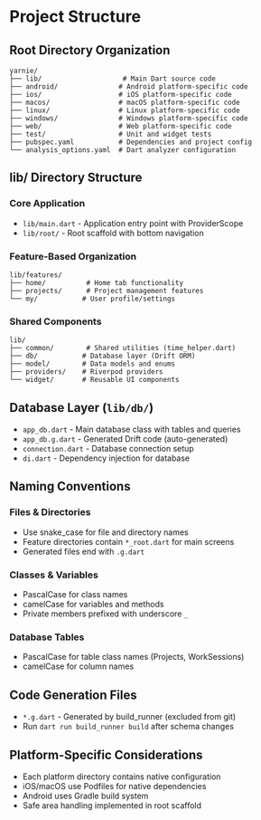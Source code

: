 # Project Structure

## Root Directory Organization
```
yarnie/
├── lib/                    # Main Dart source code
├── android/               # Android platform-specific code
├── ios/                   # iOS platform-specific code
├── macos/                 # macOS platform-specific code
├── linux/                 # Linux platform-specific code
├── windows/               # Windows platform-specific code
├── web/                   # Web platform-specific code
├── test/                  # Unit and widget tests
├── pubspec.yaml           # Dependencies and project config
└── analysis_options.yaml  # Dart analyzer configuration
```

## lib/ Directory Structure

### Core Application
- `lib/main.dart` - Application entry point with ProviderScope
- `lib/root/` - Root scaffold with bottom navigation

### Feature-Based Organization
```
lib/features/
├── home/          # Home tab functionality
├── projects/      # Project management features
└── my/           # User profile/settings
```

### Shared Components
```
lib/
├── common/        # Shared utilities (time_helper.dart)
├── db/           # Database layer (Drift ORM)
├── model/        # Data models and enums
├── providers/    # Riverpod providers
└── widget/       # Reusable UI components
```

## Database Layer (`lib/db/`)
- `app_db.dart` - Main database class with tables and queries
- `app_db.g.dart` - Generated Drift code (auto-generated)
- `connection.dart` - Database connection setup
- `di.dart` - Dependency injection for database

## Naming Conventions

### Files & Directories
- Use snake_case for file and directory names
- Feature directories contain `*_root.dart` for main screens
- Generated files end with `.g.dart`

### Classes & Variables
- PascalCase for class names
- camelCase for variables and methods
- Private members prefixed with underscore `_`

### Database Tables
- PascalCase for table class names (Projects, WorkSessions)
- camelCase for column names

## Code Generation Files
- `*.g.dart` - Generated by build_runner (excluded from git)
- Run `dart run build_runner build` after schema changes

## Platform-Specific Considerations
- Each platform directory contains native configuration
- iOS/macOS use Podfiles for native dependencies
- Android uses Gradle build system
- Safe area handling implemented in root scaffold